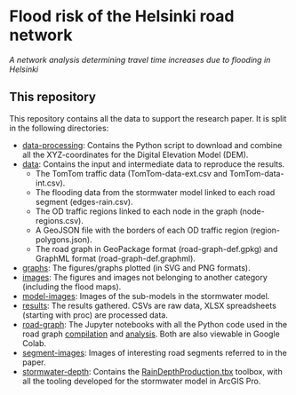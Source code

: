 # Flood risk of the Helsinki road network
_A network analysis determining travel time increases due to flooding in Helsinki_

## This repository
This repository contains all the data to support the research paper. It is split in the following directories:
 - [data-processing](data-processing): Contains the Python script to download and combine all the XYZ-coordinates for the Digital Elevation Model (DEM).
 - [data](data): Contains the input and intermediate data to reproduce the results.
   - The TomTom traffic data (TomTom-data-ext.csv and TomTom-data-int.csv).
   - The flooding data from the stormwater model linked to each road segment (edges-rain.csv).
   - The OD traffic regions linked to each node in the graph (node-regions.csv).
   - A GeoJSON file with the borders of each OD traffic region (region-polygons.json).
   - The road graph in GeoPackage format (road-graph-def.gpkg) and GraphML format (road-graph-def.graphml).
 - [graphs](graphs): The figures/graphs plotted (in SVG and PNG formats).
 - [images](images): The figures and images not belonging to another category (including the flood maps).
 - [model-images](model-images): Images of the sub-models in the stormwater model.
 - [results](results): The results gathered. CSVs are raw data, XLSX spreadsheets (starting with proc) are processed data.
 - [road-graph](road-graph): The Jupyter notebooks with all the Python code used in the road graph [compilation](road-graph/OSMnx_road_graph_compilation_BEP.ipynb) and [analysis](road-graph/OSMnx_road_graph_analysis_BEP.ipynb). Both are also viewable in Google Colab.
 - [segment-images](segment-images): Images of interesting road segments referred to in the paper.
 - [stormwater-depth](stormwater-depth): Contains the [RainDepthProduction.tbx](stormwater-depth/RainDepthProduction.tbx) toolbox, with all the tooling developed for the stormwater model in ArcGIS Pro.

